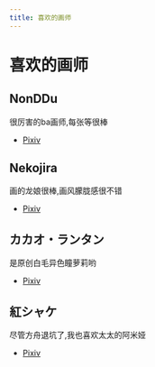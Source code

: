 ```yaml
---
title: 喜欢的画师
---
```


# 喜欢的画师

## NonDDu

很厉害的ba画师,每张等很棒

- [Pixiv](https://www.pixiv.net/users/3597480)

## Nekojira

画的龙娘很棒,画风朦胧感很不错

* [Pixiv](https://www.pixiv.net/users/4526277)

## カカオ・ランタン

是原创白毛异色瞳萝莉哟

* [Pixiv](https://www.pixiv.net/users/8513896)

## 紅シャケ

尽管方舟退坑了,我也喜欢太太的阿米娅

* [Pixiv](https://www.pixiv.net/users/552160)

